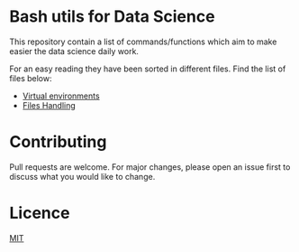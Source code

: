 # Bash utils for Data Science
This repository contain a list of commands/functions which aim to make easier the data science daily work.

For an easy reading they have been sorted in different files. Find the list of files below:

 - [Virtual environments](scripts/virtual_environments.md)
 - [Files Handling](scripts/file_handling.md)

# Contributing
Pull requests are welcome. For major changes, please open an issue first to discuss what you would like to change.

# Licence
[MIT](LICENSE)